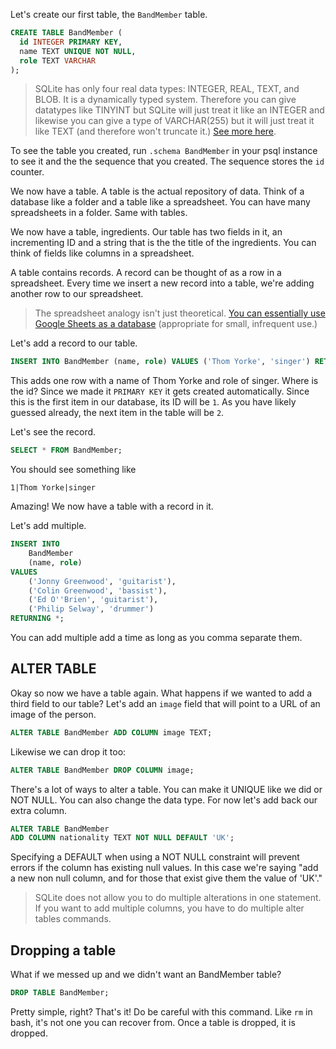 Let's create our first table, the `BandMember` table.

```sql
CREATE TABLE BandMember (
  id INTEGER PRIMARY KEY,
  name TEXT UNIQUE NOT NULL,
  role TEXT VARCHAR
);
```

> SQLite has only four real data types: INTEGER, REAL, TEXT, and BLOB. It is a dynamically typed system. Therefore you can give datatypes like TINYINT but SQLite will just treat it like an INTEGER and likewise you can give a type of VARCHAR(255) but it will just treat it like TEXT (and therefore won't truncate it.) [See more here][types].

To see the table you created, run `.schema BandMember` in your psql instance to see it and the the sequence that you created. The sequence stores the `id` counter.

We now have a table. A table is the actual repository of data. Think of a database like a folder and a table like a spreadsheet. You can have many spreadsheets in a folder. Same with tables.

We now have a table, ingredients. Our table has two fields in it, an incrementing ID and a string that is the the title of the ingredients. You can think of fields like columns in a spreadsheet.

A table contains records. A record can be thought of as a row in a spreadsheet. Every time we insert a new record into a table, we're adding another row to our spreadsheet.

> The spreadsheet analogy isn't just theoretical. [You can essentially use Google Sheets as a database][sheets] (appropriate for small, infrequent use.)

Let's add a record to our table.

```sql
INSERT INTO BandMember (name, role) VALUES ('Thom Yorke', 'singer') RETURNING *;
```

This adds one row with a name of Thom Yorke and role of singer. Where is the id? Since we made it `PRIMARY KEY` it gets created automatically. Since this is the first item in our database, its ID will be `1`. As you have likely guessed already, the next item in the table will be `2`.

Let's see the record.

```sql
SELECT * FROM BandMember;
```

You should see something like

```plaintext
1|Thom Yorke|singer
```

Amazing! We now have a table with a record in it.

Let's add multiple.

```sql
INSERT INTO
    BandMember
    (name, role)
VALUES
    ('Jonny Greenwood', 'guitarist'),
    ('Colin Greenwood', 'bassist'),
    ('Ed O''Brien', 'guitarist'),
    ('Philip Selway', 'drummer')
RETURNING *;
```

You can add multiple add a time as long as you comma separate them.

## ALTER TABLE

Okay so now we have a table again. What happens if we wanted to add a third field to our table? Let's add an `image` field that will point to a URL of an image of the person.

```sql
ALTER TABLE BandMember ADD COLUMN image TEXT;
```

Likewise we can drop it too:

```sql
ALTER TABLE BandMember DROP COLUMN image;
```

There's a lot of ways to alter a table. You can make it UNIQUE like we did or NOT NULL. You can also change the data type. For now let's add back our extra column.

```sql
ALTER TABLE BandMember
ADD COLUMN nationality TEXT NOT NULL DEFAULT 'UK';
```

Specifying a DEFAULT when using a NOT NULL constraint will prevent errors if the column has existing null values. In this case we're saying "add a new non null column, and for those that exist give them the value of 'UK'."

> SQLite does not allow you to do multiple alterations in one statement. If you want to add multiple columns, you have to do multiple alter tables commands.

## Dropping a table

What if we messed up and we didn't want an BandMember table?

```sql
DROP TABLE BandMember;
```

Pretty simple, right? That's it! Do be careful with this command. Like `rm` in bash, it's not one you can recover from. Once a table is dropped, it is dropped.

[sheets]: https://www.npmjs.com/package/google-spreadsheet
[types]: https://www.sqlite.org/datatype3.html
